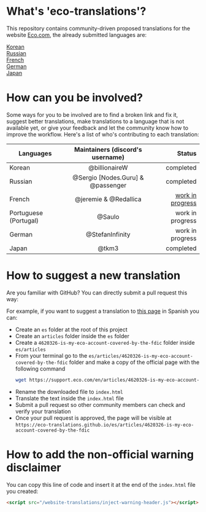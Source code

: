 # What's 'eco-translations'?

This repository contains community-driven proposed translations for the website [Eco.com](https://eco.com), the already submitted languages are:

[Korean](https://eco-community.github.io/website-translations/ko/)  
[Russian](https://eco-community.github.io/website-translations/ru/)  
[French](https://eco-community.github.io/website-translations/fr/)  
[German](https://eco-community.github.io/website-translations/de/)  
[Japan](https://eco-community.github.io/website-translations/ja/)

# How can you be involved?

Some ways for you to be involved are to find a broken link and fix it, suggest better translations, make translations to a language that is not available yet, or give your feedback and let the community know how to improve the workflow.
Here's a list of who's contributing to each translation:

| Languages             |  Maintainers (discord's username)  |                                                                                                 Status |
| --------------------- | :--------------------------------: | -----------------------------------------------------------------------------------------------------: |
| Korean                |           @billionaireW            |                                                                                              completed |
| Russian               | @Sergio \[Nodes.Guru] & @passenger |                                                                                              completed |
| French                |       @jeremie & @Redallica        | [work in progress](https://github.com/eco-community/website-translations/blob/master/doc/fr/status.md) |
| Portuguese (Portugal) |               @Saulo               |                                                                                       work in progress |
| German                |               @StefanInfinity      |                                                                                       work in progress |
| Japan                 |               @tkm3      |                                                                                       completed        |

# How to suggest a new translation

Are you familiar with GitHub? You can directly submit a pull request this way:

For example, if you want to suggest a translation to [this page](https://support.eco.com/en/articles/4620326-is-my-eco-account-covered-by-the-fdic) in Spanish you can:

- Create an `es` folder at the root of this project
- Create an `articles` folder inside the `es` folder
- Create a `4620326-is-my-eco-account-covered-by-the-fdic` folder inside `es/articles`
- From your terminal go to the `es/articles/4620326-is-my-eco-account-covered-by-the-fdic` folder and make a copy of the official page with the following command
  ```bash
  wget https://support.eco.com/en/articles/4620326-is-my-eco-account-covered-by-the-fdic
  ```
- Rename the downloaded file to `index.html`
- Translate the text inside the `index.html` file
- Submit a pull request so other community members can check and verify your translation
- Once your pull request is approved, the page will be visible at `https://eco-translations.github.io/es/articles/4620326-is-my-eco-account-covered-by-the-fdic`

# How to add the non-official warning disclaimer

You can copy this line of code and insert it at the end of the `index.html` file you created:

```html
<script src="/website-translations/inject-warning-header.js"></script>
```
